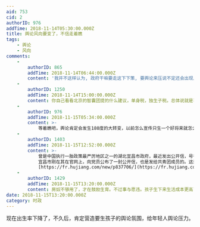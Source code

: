 ```yaml
---
aid: 753
cid: 2
authorID: 976
addTime: 2018-11-14T05:30:00.000Z
title: 舆论风向要变了，不信走着瞧
tags:
    - 舆论
    - 风向
comments:
    -
        authorID: 865
        addTime: 2018-11-14T06:44:00.000Z
        content: '我并不这样认为, 政府干嘛要走这下下策, 要舆论来压说不定还会出现反抗, 应该让人自己去做这件事, 比如你生三个可以五折买房等.'
    -
        authorID: 1250
        addTime: 2018-11-14T15:00:00.000Z
        content: 你自己看看北京的智囊团提的什么建议，单身税，独生子税。总体说就是不生的给生的人养孩子
    -
        authorID: 976
        addTime: 2018-11-15T05:34:00.000Z
        content: >-
            等着瞧吧，舆论肯定会发生180度的大转变，以前怎么宣传只生一个好将来就怎么宣传要生孩子。还有以前怎么逼人结扎将来就怎么逼人做妇科检查（参考月经警察）
    -
        authorID: 1403
        addTime: 2018-11-15T12:52:00.000Z
        content: >-
            曾是中国执行一胎政策最严厉地区之一的湖北宜昌市政府，最近发出公开信，号召机关单位的党员、团员、年轻干部，带头生二孩，引发国内社会高度关注，也引起了极大的争议。
            宜昌市刚在其在官网上，向党员公布了一封公开信，也是发给共青团成员的。这封公开信中向成员们阐述了家庭政策：“年轻的同志应该贡献自己的力量（生育小孩），老党员应该在这个方向上鼓励自己的孩子和监督他们，”关于原因，具体说道：“如果这个现象（出生率下降）持续下去，它会导致城市经济和社会的危机，还会给家庭幸福感带来负面影响。”为了鼓励党员达成新的指标，所有一系列的措施将会被采用：延长产假，免费医疗服务，还有婴儿的配套设施建设。
            [https://fr.hujiang.com/new/p837706/](https://fr.hujiang.com/new/p837706/)
    -
        authorID: 1429
        addTime: 2018-11-15T13:20:00.000Z
        content: 房奴不够用了，才在鼓励生育。不过事与愿违。孩子生下来生活成本更高了，更没有能力消费了。
date: 2018-11-15T13:20:00.000Z
category: 时政
---
```


现在出生率下降了，不久后，肯定营造要生孩子的舆论氛围，给年轻人舆论压力。
